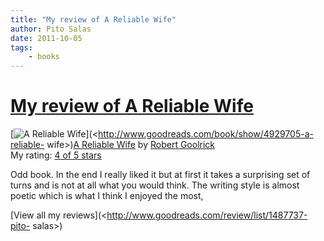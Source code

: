 ```yaml
---
title: "My review of A Reliable Wife"
author: Pito Salas
date: 2011-10-05
tags:
    - books
---
```

# [My review of A Reliable Wife](None)




[![A Reliable
Wife](https://i0.wp.com/photo.goodreads.com/books/1267035347m/4929705.jpg?w=584)](<http://www.goodreads.com/book/show/4929705-a-reliable-
wife>)[A Reliable
Wife](<http://www.goodreads.com/book/show/4929705-a-reliable-wife>) by [Robert
Goolrick](<http://www.goodreads.com/author/show/266461.Robert_Goolrick>)  
My rating: [4 of 5 stars](<http://www.goodreads.com/review/show/211415270>)

Odd book. In the end I really liked it but at first it takes a surprising set
of turns and is not at all what you would think. The writing style is almost
poetic which is what I think I enjoyed the most,

[View all my reviews](<http://www.goodreads.com/review/list/1487737-pito-
salas>)


